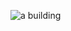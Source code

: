 ![a building](https://github.com/Nizcat/CDMX012-burger-queen-api-client/burger-queen/src/img/readme/portada.JGP)
